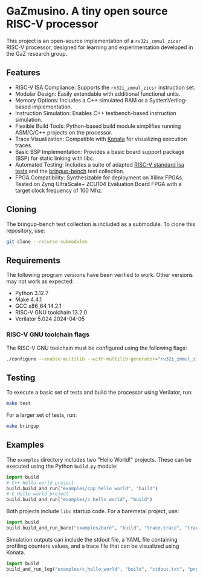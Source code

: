 # GaZmusino. A tiny open source RISC-V processor

This project is an open-source implementation of a `rv32i_zmmul_zicsr` RISC-V processor, designed for learning and experimentation developed in the GaZ research group.

## Features

- RISC-V ISA Compliance: Supports the `rv32i_zmmul_zicsr` instruction set.
- Modular Design: Easily extendable with additional functional units.
- Memory Options: Includes a C++ simulated RAM or a SystemVerilog-based implementation.
- Instruction Simulation: Enables C++ testbench-based instruction simulation.
- Flexible Build Tools: Python-based build module simplifies running ASM/C/C++ projects on the processor.
- Trace Visualization: Compatible with [Konata](https://github.com/shioyadan/Konata) for visualizing execution traces.
- Basic BSP Implementation: Provides a basic board support package (BSP) for static linking with libc.
- Automated Testing: Includes a suite of adapted [RISC-V standard isa tests](https://github.com/riscv-software-src/riscv-tests) and the [bringup-bench](https://github.com/toddmaustin/bringup-bench) test collection.
- FPGA Compatibility: Synthesizable for deployment on Xilinx FPGAs. Tested on Zynq UltraScale+ ZCU104 Evaluation Board FPGA with a target clock frequency of 100 Mhz.

## Cloning

The bringup-bench test collection is included as a submodule. To clone this repository, use:

```bash
git clone --recurse-submodules
```

## Requirements
The following program versions have been verified to work. Other versions may not work as expected:

- Python 3.12.7
- Make 4.4.1
- GCC x86_64 14.2.1
- RISC-V GNU toolchain 13.2.0
- Verilator 5.024 2024-04-05

### RISC-V GNU toolchain flags

The RISC-V GNU toolchain must be configured using the following flags:

```bash
./configure --enable-multilib --with-multilib-generator="rv32i_zmmul_zicsr-ilp32--"
```

## Testing

To execute a basic set of tests and build the processor using Verilator, run:

```bash
make test
```

For a larger set of tests, run:

```bash
make bringup
```

## Examples

The `examples` directory includes two "Hello World!" projects. These can be executed using the Python `build.py` module:
```python
import build
# C++ Hello world project 
build.build_and_run("examples/cpp_hello_world", "build")
# C Hello world project
build.build_and_run("examples/c_hello_world", "build")
```

Both projects include `libc` startup code. For a baremetal project, use:
```python
import build
build.build_and_run_bare("examples/bare", "build", "trace.trace", "trace.kanata")
```

Simulation outputs can include the stdout file, a YAML file containing profiling counters values, and a trace file that can be visualized using Konata.
```python
import build
build_and_run_log("examples/c_hello_world", "build", "stdout.txt", "prof.yaml")
```
